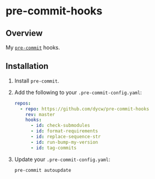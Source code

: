 # pre-commit-hooks

## Overview

My [`pre-commit`](https://pre-commit.com/) hooks.

## Installation

1. Install `pre-commit`.

1. Add the following to your `.pre-commit-config.yaml`:

   ```yaml
   repos:
     - repo: https://github.com/dycw/pre-commit-hooks
       rev: master
       hooks:
         - id: check-submodules
         - id: format-requirements
         - id: replace-sequence-str
         - id: run-bump-my-version
         - id: tag-commits
   ```

1. Update your `.pre-commit-config.yaml`:

   ```bash
   pre-commit autoupdate
   ```
